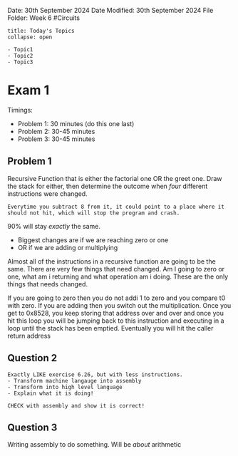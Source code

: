 Date: 30th September 2024
Date Modified: 30th September 2024
File Folder: Week 6
#Circuits

```ad-abstract
title: Today's Topics
collapse: open

- Topic1
- Topic2
- Topic3

```

# Exam 1

Timings:
- Problem 1: 30 minutes (do this one last)
- Problem 2: 30-45 minutes
- Problem 3: 30-45 minutes

## Problem 1

Recursive Function that is either the factorial one OR the greet one. Draw the stack for either, then determine the outcome when *four* different instructions were changed.

```ad-warning
Everytime you subtract 8 from it, it could point to a place where it should not hit, which will stop the program and crash.
```

90% will stay *exactly* the same.
- Biggest changes are if we are reaching zero or one
- OR if we are adding or multiplying

Almost all of the instructions in a recursive function are going to be the same. There are very few things that need changed. Am I going to zero or one, what am i returning and what operation am i doing. These are the only things that needs changed. 

If you are going to zero then you do not addi 1 to zero and you compare t0 with zero. If you are adding then you switch out the multiplication. Once you get to 0x8528, you keep storing that address over and over and once you hit this loop you will be jumping back to this instruction and executing in a loop until the stack has been emptied. Eventually you will hit the caller return address

## Question 2

```ad-summary
Exactly LIKE exercise 6.26, but with less instructions.
- Transform machine langauge into assembly
- Transform into high level language
- Explain what it is doing!
```

```ad-important
CHECK with assembly and show it is correct!
```

## Question 3

Writing assembly to do something. Will be *about* arithmetic

